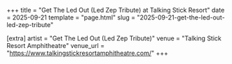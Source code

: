 +++
title = "Get The Led Out (Led Zep Tribute) at Talking Stick Resort"
date = 2025-09-21
template = "page.html"
slug = "2025-09-21-get-the-led-out-led-zep-tribute"

[extra]
artist = "Get The Led Out (Led Zep Tribute)"
venue = "Talking Stick Resort Amphitheatre"
venue_url = "https://www.talkingstickresortamphitheatre.com/"
+++
